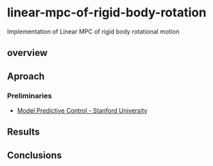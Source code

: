 # linear-mpc-of-rigid-body-rotation
Implementation of Linear MPC of rigid body rotational motion

## overview

## Aproach
### Preliminaries
- [Model Predictive Control - Stanford University](https://web.stanford.edu/class/ee364b/lectures/mpc_slides.pdf)

## Results

## Conclusions
